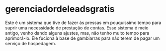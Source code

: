 # gerenciadordeleadsgratis
Este é um sistema que tive de fazer às pressas em pouquíssimo tempo para suprir uma necessidade de prestação de contas. Esse sistema é meio antigo, venho dando alguns ajustes, mas, não tenho muito tempo para aprimorá-lo. Ele fuciona à base de gambiarras para não terem de pagar um serviço de hospedagem.
